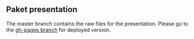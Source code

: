 ## Paket presentation

The master branch contains the raw files for the presentation. Please go to the [gh-pages branch](../../) for deployed version.
